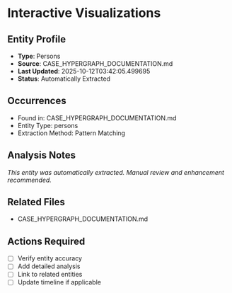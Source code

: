 # Interactive Visualizations

## Entity Profile
- **Type**: Persons
- **Source**: CASE_HYPERGRAPH_DOCUMENTATION.md
- **Last Updated**: 2025-10-12T03:42:05.499695
- **Status**: Automatically Extracted

## Occurrences
- Found in: CASE_HYPERGRAPH_DOCUMENTATION.md
- Entity Type: persons
- Extraction Method: Pattern Matching

## Analysis Notes
*This entity was automatically extracted. Manual review and enhancement recommended.*

## Related Files
- CASE_HYPERGRAPH_DOCUMENTATION.md

## Actions Required
- [ ] Verify entity accuracy
- [ ] Add detailed analysis
- [ ] Link to related entities
- [ ] Update timeline if applicable
